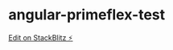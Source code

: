 # angular-primeflex-test

[Edit on StackBlitz ⚡️](https://stackblitz.com/edit/angular-primeflex-test)